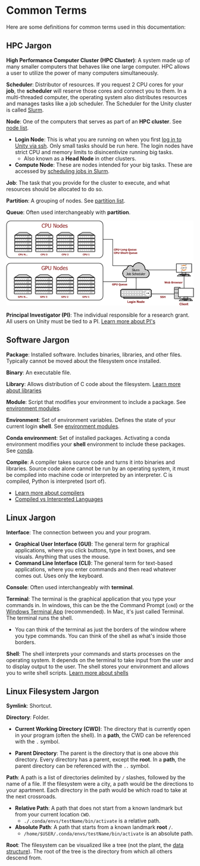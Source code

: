 
# Common Terms
Here are some definitions for common terms used in this documentation:

## HPC Jargon ##

**High Performance Computer Cluster (HPC Cluster)**: A system made up of many smaller computers that behaves like one large computer. HPC allows a user to utilize the power of many computers simultaneously.

**Scheduler**: Distributor of resources. If you request 2 CPU cores for your **job**, the **scheduler** will reserve those cores and connect you to them. In a multi-threaded computer, the operating system also distributes resources and manages tasks like a job scheduler. The Scheduler for the Unity cluster is called [Slurm](https://support.ceci-hpc.be/doc/_contents/QuickStart/SubmittingJobs/SlurmTutorial.html).

**Node**: One of the computers that serves as part of an **HPC cluster**. See [node list](technical/nodelist.md).

* **Login Node**: This is what you are running on when you first [log in to Unity via ssh](connecting/ssh.md). Only small tasks should be run here. The login nodes have strict CPU and memory limits to disincentivize running big tasks.
    * Also known as a **Head Node** in other clusters.
* **Compute Node**: These are nodes intended for your big tasks. These are accessed by [scheduling jobs in Slurm](slurm/index.md).

**Job**: The task that you provide for the cluster to execute, and what resources should be allocated to do so.

**Partition**: A grouping of nodes. See [partition list](technical/partitionlist.md).

**Queue**: Often used interchangeably with **partition**.

![Unity Diagram](res/unity.png)

**Principal Investigator (PI)**: The individual responsible for a research grant. All users on Unity must be tied to a PI. [Learn more about PI's](https://www.umass.edu/research/what-principal-investigator-pi-and-who-eligible)

## Software Jargon ##

**Package**: Installed software. Includes binaries, libraries, and other files. Typically cannot be moved about the filesystem once installed.

**Binary**: An executable file.

**Library**: Allows distribution of C code about the filesystem. [Learn more about libraries](https://2066.medium.com/what-is-a-c-library-d5501c4a56fc)

**Module**: Script that modifies your environment to include a package. See [environment modules](software/module-intro.md).

**Environment**: Set of environment variables. Defines the state of your current login **shell**. See [environment modules](software/module-intro.md).

**Conda environment**: Set of installed packages. Activating a conda environment modifies your **shell** environment to include these packages. See [conda](software/conda.md).

**Compile**: A compiler takes source code and turns it into binaries and libraries. Source code alone cannot be run by an operating system, it must be compiled into machine code or interpreted by an interpreter. C is compiled, Python is interpreted (sort of).

* [Learn more about compilers](https://www.freecodecamp.org/news/what-is-a-compiler-in-c/)
* [Compiled vs Interpreted Languages](https://www.freecodecamp.org/news/compiled-versus-interpreted-languages/3)

## Linux Jargon ##

**Interface**: The connection between you and your program.

* **Graphical User Interface (GUI)**: The general term for graphical applications, where you click buttons, type in text boxes, and see visuals. Anything that uses the mouse.
* **Command Line Interface (CLI)**: The general term for text-based applications, where you enter commands and then read whatever comes out. Uses only the keyboard.

**Console**: Often used interchangeably with **terminal**.

**Terminal**: The terminal is the graphical application that you type your commands in. In windows, this can be the the Command Prompt (`cmd`) or the [Windows Terminal App](https://apps.microsoft.com/store/detail/windows-terminal/9N0DX20HK701) (recommended). In Mac, it's just called Terminal. The terminal runs the shell.

* You can think of the terminal as just the borders of the window where you type commands. You can think of the shell as what's inside those borders.

**Shell**: The shell interprets your commands and starts processes on the operating system. It depends on the terminal to take input from the user and to display output to the user. The shell stores your environment and allows you to write shell scripts. [Learn more about shells](https://www.educba.com/what-is-shell-in-linux/)

## Linux Filesystem Jargon ##

**Symlink**: Shortcut.

**Directory**: Folder.

* **Current Working Directory (CWD)**: The directory that is currently open in your program (often the shell). In a **path**, the CWD can be referenced with the `.` symbol.

* **Parent Directory**: The parent is the directory that is one above *this* directory. Every directory has a parent, except the **root**. In a **path**, the parent directory can be referenced with the `..` symbol.

**Path**: A path is a list of directories delimited by `/` slashes, followed by the name of a file. If the filesystem were a city, a path would be the directions to your apartment. Each directory in the path would be which road to take at the next crossroads.

* **Relative Path**: A path that does not start from a known landmark but from your current location `CWD`.
    * `./.conda/envs/testName/bin/activate` is a relative path.
* **Absolute Path**: A path that starts from a known landmark **root** `/`.
    * `/home/$USER/.conda/envs/testName/bin/activate` is an absolute path.

**Root**: The filesystem can be visualized like a tree (not the plant, the [data structure](https://www.google.com/search?q=tree+data+structure&hl=en&source=lnms&tbm=isch&sa=X&ved=2ahUKEwiQ3Kae1pL7AhXREFkFHRt-AE0Q_AUoAXoECAEQAw&cshid=1667501261642934&biw=1238&bih=1299)). The root of the tree is the directory from which all others descend from.

